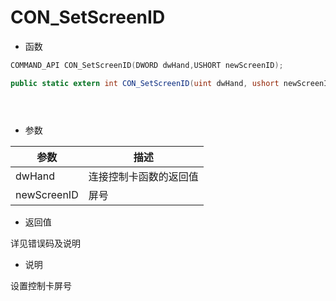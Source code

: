 # CON_SetScreenID

- 函数

```C++
COMMAND_API CON_SetScreenID(DWORD dwHand,USHORT newScreenID);
```

```C#
public static extern int CON_SetScreenID(uint dwHand, ushort newScreenID);
```

```Delphi
 
```

```vb

```

- 参数

| 参数        | 描述                   |
| ----------- | ---------------------- |
| dwHand      | 连接控制卡函数的返回值 |
| newScreenID | 屏号                   |

- 返回值

详见错误码及说明

- 说明

设置控制卡屏号